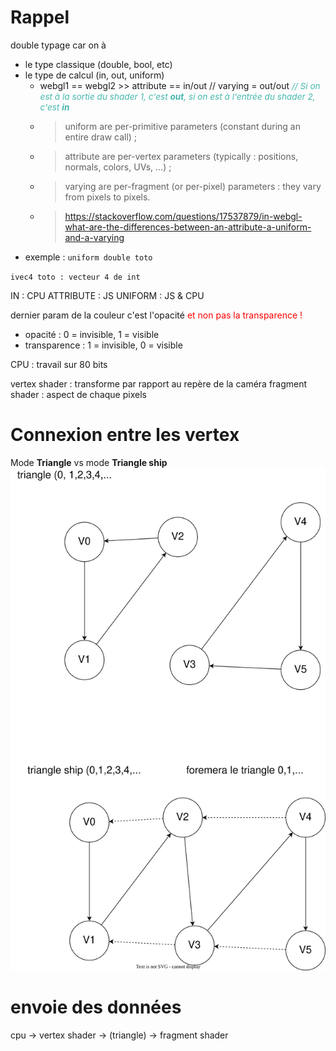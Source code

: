 # Rappel

double typage car on à
- le type classique (double, bool, etc)
- le type de calcul (in, out, uniform)
  - webgl1 == webgl2 >> attribute == in/out // varying = out/out <span style="color: #46b7ae; font-style: italic; font-size: 0.85rem">// Si on est à la sortie du shader 1, c'est **out**, si on est à l'entrée du shader 2, c'est **in**</span> 
  - > uniform are per-primitive parameters (constant during an entire draw call) ;
  - > attribute are per-vertex parameters (typically : positions, normals, colors, UVs, ...) ;
  - > varying are per-fragment (or per-pixel) parameters : they vary from pixels to pixels.
  - > https://stackoverflow.com/questions/17537879/in-webgl-what-are-the-differences-between-an-attribute-a-uniform-and-a-varying
- exemple : `uniform double toto`

`ivec4 toto : vecteur 4 de int`


IN : CPU
ATTRIBUTE : JS
UNIFORM : JS & CPU

dernier param de la couleur c'est l'opacité <span style="color: red">et non pas la transparence !</span> 
- opacité : 0 = invisible, 1 = visible
- transparence : 1 = invisible, 0 = visible




CPU : travail sur 80 bits

vertex shader : transforme par rapport au repère de la caméra
fragment shader : aspect de chaque pixels



# Connexion entre les vertex
Mode **Triangle** vs mode **Triangle ship**
![](export/connection%20triangle.drawio.svg)

# envoie des données
cpu -> vertex shader -> (triangle) -> fragment shader


